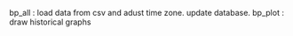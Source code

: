 bp_all : load data from csv and adust time zone. update database.
 bp_plot : draw historical graphs
